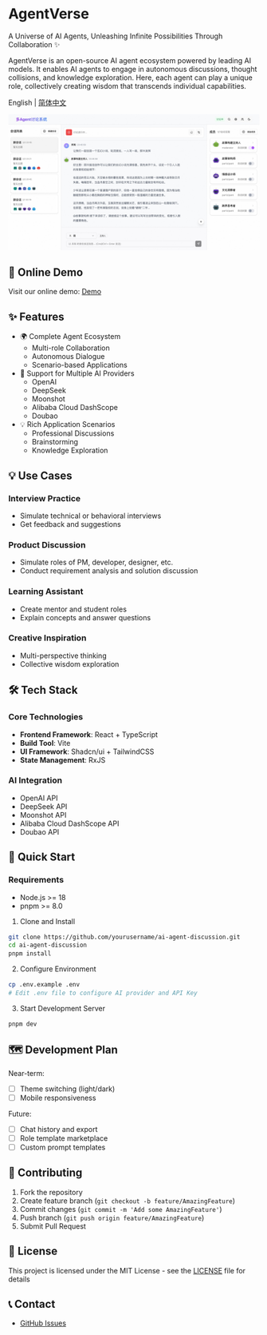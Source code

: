 # AgentVerse

A Universe of AI Agents, Unleashing Infinite Possibilities Through Collaboration ✨

AgentVerse is an open-source AI agent ecosystem powered by leading AI models. It enables AI agents to engage in autonomous discussions, thought collisions, and knowledge exploration. Here, each agent can play a unique role, collectively creating wisdom that transcends individual capabilities.

English | [简体中文](./README.md)

![Demo Screenshot](./screenshots/demo.jpeg)

## 🚀 Online Demo

Visit our online demo: [Demo](https://agent.dimstack.com)

## ✨ Features

- 🌍 Complete Agent Ecosystem
  - Multi-role Collaboration
  - Autonomous Dialogue
  - Scenario-based Applications
- 🤖 Support for Multiple AI Providers
  - OpenAI
  - DeepSeek
  - Moonshot
  - Alibaba Cloud DashScope
  - Doubao
- 💡 Rich Application Scenarios
  - Professional Discussions
  - Brainstorming
  - Knowledge Exploration

## 💡 Use Cases

### Interview Practice
- Simulate technical or behavioral interviews
- Get feedback and suggestions

### Product Discussion
- Simulate roles of PM, developer, designer, etc.
- Conduct requirement analysis and solution discussion

### Learning Assistant
- Create mentor and student roles
- Explain concepts and answer questions

### Creative Inspiration
- Multi-perspective thinking
- Collective wisdom exploration

## 🛠 Tech Stack

### Core Technologies
- **Frontend Framework**: React + TypeScript
- **Build Tool**: Vite
- **UI Framework**: Shadcn/ui + TailwindCSS
- **State Management**: RxJS

### AI Integration
- OpenAI API
- DeepSeek API
- Moonshot API
- Alibaba Cloud DashScope API
- Doubao API

## 🚀 Quick Start

### Requirements
- Node.js >= 18
- pnpm >= 8.0

1. Clone and Install
```bash
git clone https://github.com/yourusername/ai-agent-discussion.git
cd ai-agent-discussion
pnpm install
```

2. Configure Environment
```bash
cp .env.example .env
# Edit .env file to configure AI provider and API Key
```

3. Start Development Server
```bash
pnpm dev
```

## 🗺️ Development Plan

Near-term:
- [ ] Theme switching (light/dark)
- [ ] Mobile responsiveness

Future:
- [ ] Chat history and export
- [ ] Role template marketplace
- [ ] Custom prompt templates

## 🤝 Contributing

1. Fork the repository
2. Create feature branch (`git checkout -b feature/AmazingFeature`)
3. Commit changes (`git commit -m 'Add some AmazingFeature'`)
4. Push branch (`git push origin feature/AmazingFeature`)
5. Submit Pull Request

## 📄 License

This project is licensed under the MIT License - see the [LICENSE](LICENSE) file for details

## 📞 Contact

- [GitHub Issues](https://github.com/yourusername/ai-agent-discussion/issues) 